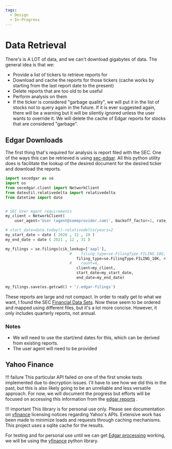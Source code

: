 ```yaml
---
tags:
  - Design
  - In-Progress
---
```


# Data Retrieval

There's is A LOT of data, and we can't download gigabytes of data. The general idea is that we:

- Provide a list of tickers to retrieve reports for
- Download and cache the reports for those tickers (cache works by starting from the last report date to the present)
- Delete reports that are too old to be useful
- Perform analysis on them
- If the ticker is considered "garbage quality", we will put it in the list of stocks not to query again in the future. If it is ever suggested again, there will be a warning but it will be silently ignored unless the user wants to override it. We will delete the cache of Edgar reports for stocks that are considered "garbage".

## Edgar Downloads

The first thing that's required for analysis is report filed with the SEC. One of the ways this can be retrieved is using [sec-edgar](https://github.com/sec-edgar/sec-edgar). All this python utility does is facilitate the lookup of the desired document for the desired ticker and download the reports.

``` python title="Example"
import secedgar as se
import os
from secedgar.client import NetworkClient
from dateutil.relativedelta import relativedelta
from datetime import date


# SEC User Agent requirements
my_client = NetworkClient(
    user_agent='User (agent@someprovider.com)', backoff_factor=1, rate_limit=9)

# start_date=date.today()-relativedelta(years=2
my_start_date = date ( 2020 , 12 , 10 ) 
my_end_date = date ( 2021 , 12 , 31 )

my_filings = se.filings(cik_lookup=['aapl'],
                            #    filing_type=se.FilingType.FILING_10Q, # quarterly
                               filing_type=se.FilingType.FILING_10K, # annual
                            #    count=4,
                               client=my_client,
                               start_date=my_start_date,
                               end_date=my_end_date)

my_filings.save(os.getcwd() + '/.edgar-filings')
```

These reports are large and not compact. In order to really get to what we want, I found the SEC [Financial Data Sets](https://www.sec.gov/dera/data/financial-statement-data-sets). Now these seem to be ordered and mapped using different files, but it's a lot more concise. However, it only includes quarterly reports, not annual.

### Notes

- We will need to use the start/end dates for this, which can be derived from existing reports. 
- The user agent will need to be provided

## Yahoo Finance

!!! failure
    This particular API failed on one of the first smoke tests implemented due to decryption issues. I'll have to see how we did this in the past, but this is also likely going to be an unreliable and less versatile approach. For now, we will document the progress but efforts will be focused on accessing this information from the [edgar reports](#edgar-downloads) .

!!! important
    This library is for personal use only. Please see documentation on [yfinance](https://github.com/ranaroussi/yfinance) licensing notices regarding Yahoo's APIs. Extensive work has been made to minimize loads and requests through caching mechanisms. This project uses a sqlite cache for the results.

For testing and for personal use until we can get [Edgar processing](#edgar-downloads) working, we will be using the [yfinance](https://github.com/ranaroussi/yfinance) python library.
